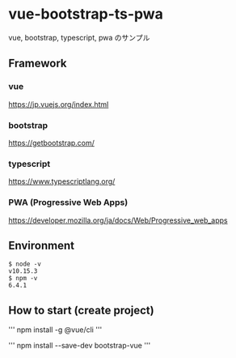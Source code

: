 # vue-bootstrap-ts-pwa

vue, bootstrap, typescript, pwa のサンプル



## Framework

### vue
https://jp.vuejs.org/index.html
### bootstrap
https://getbootstrap.com/
### typescript
https://www.typescriptlang.org/
### PWA (Progressive Web Apps)
https://developer.mozilla.org/ja/docs/Web/Progressive_web_apps


## Environment
```
$ node -v 
v10.15.3
$ npm -v 
6.4.1
```

## How to start (create project)

'''
npm install -g @vue/cli
'''

'''
npm install --save-dev bootstrap-vue
'''
